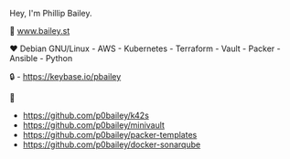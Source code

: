 Hey, I'm Phillip Bailey.

:pencil: www.bailey.st

:heart: Debian GNU/Linux - AWS - Kubernetes - Terraform - Vault - Packer - Ansible - Python

:lock: - https://keybase.io/pbailey

:hammer:
- https://github.com/p0bailey/k42s
- https://github.com/p0bailey/minivault
- https://github.com/p0bailey/packer-templates
- https://github.com/p0bailey/docker-sonarqube
